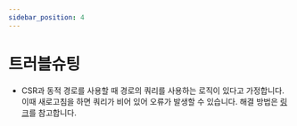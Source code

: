 ```yaml
---
sidebar_position: 4
---
```


# 트러블슈팅

- CSR과 동적 경로를 사용할 때 경로의 쿼리를 사용하는 로직이 있다고 가정합니다. 이때 새로고침을 하면 쿼리가 비어 있어 오류가 발생할 수 있습니다. 해결 방법은 [링크](https://stackoverflow.com/questions/61040790/userouter-withrouter-receive-undefined-on-query-in-first-render)를 참고합니다.
